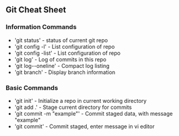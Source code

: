 ## Git Cheat Sheet

### Information Commands

* 'git status' - status of current git repo
* 'git config -l' - List configuration of repo
* 'git config -list' - List configuration of repo
* 'git log' - Log of commits in this repo
* 'git log--oneline' - Compact log listing
* 'git branch' - Display branch information

### Basic Commands
* 'git init' - Initialize a repo in current working directory
* 'git add .' - Stage current directory for commits
* 'git commit -m "example"' - Commit staged data, with message "example"
* 'git commit' - Commit staged, enter message in vi editor
